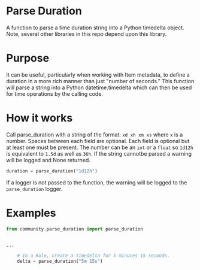 # Parse Duration
A function to parse a time duration string into a Python timedelta object.
Note, several other libraries in this repo depend upon this library.

# Purpose
It can be useful, particularly when working with Item metadata, to define a duration in a more rich manner than just "number of seconds."
This function will parse a string into a Python datetime.timedelta which can then be used for time operations by the calling code.

# How it works
Call parse_duration with a string of the format: `xd xh xm xs` where `x` is a number.
Spaces between each field are optional.
Each field is optional but at least one must be present.
The number can be an `int` or a `float` so `1d12h` is equivalent to `1.5d` as well as `36h`.
If the string cannotbe parsed a warning will be logged and None returned.

```python
duration = parse_duration("1d12h")
```

If a logger is not passed to the function, the warning will be logged to the `parse_duration` logger.

# Examples

```python
from community.parse_duration import parse_duration


...

    # In a Rule, create a timedelta for 5 minutes 15 seconds.
    delta = parse_duration("5m 15s")
```
